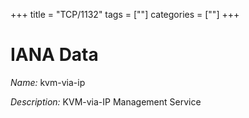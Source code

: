 +++
title = "TCP/1132"
tags = [""]
categories = [""]
+++

# IANA Data

_Name:_ kvm-via-ip

_Description:_ KVM-via-IP Management Service

